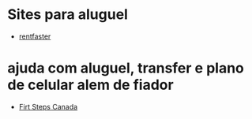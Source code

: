# Sites para aluguel 

* [rentfaster](https://www.rentfaster.ca/)

# ajuda com aluguel, transfer e plano de celular alem de fiador 

* [Firt Steps Canada](https://firststepscanada.com)
